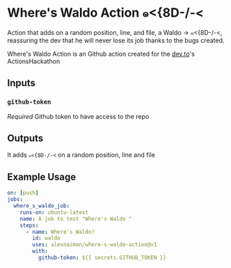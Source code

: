 # Where's Waldo Action ๑<{8D-/-<

Action that adds on a random position, line, and file, a Waldo -> ๑<{8D-/-<, reassuring the dev that he will never lose its job thanks to the bugs created.

Where's Waldo Action is an Github action created for the [dev.to](dev.to)'s ActionsHackathon

## Inputs

### `github-token`

*Required* Github token to have access to the repo

## Outputs

It adds `๑<{8D-/-<` on a random position, line and file

## Example Usage

```yaml
on: [push]
jobs:
  where_s_waldo_job:
    runs-on: ubuntu-latest
    name: A job to test "Where's Waldo "
    steps:
      - name: Where's Waldo?
        id: waldo
        uses: alexnaiman/where-s-waldo-action@v1
        with:
          github-token: ${{ secrets.GITHUB_TOKEN }}
```
